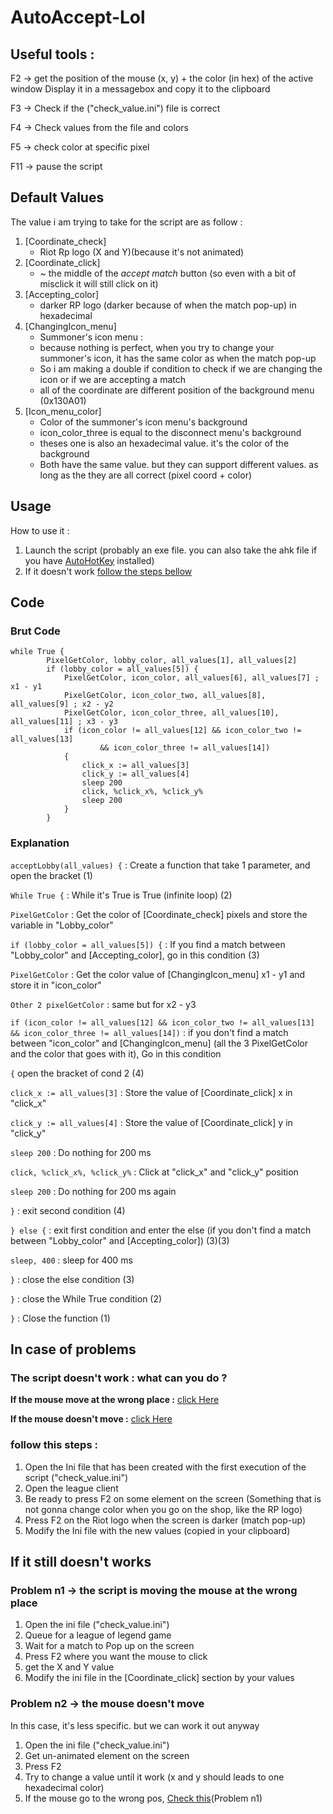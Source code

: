 # AutoAccept-Lol
## Useful tools :
F2 -> get the position of the mouse (x, y) + the color (in hex) of the active window
Display it in a messagebox and copy it to the clipboard

F3 -> Check if the ("check_value.ini") file is correct

F4 -> Check values from the file and colors

F5 -> check color at specific pixel

F11 -> pause the script

## Default Values
The value i am trying to take for the script are as follow :
  1. [Coordinate_check]
     - Riot Rp logo (X and Y)(because it's not animated)
  2. [Coordinate_click]
     - ~ the middle of the _accept match_ button (so even with a bit of misclick it will still click on it)
  3. [Accepting_color]
     - darker RP logo (darker because of when the match pop-up) in hexadecimal
  4. [ChangingIcon_menu]
     - Summoner's icon menu :
     - because nothing is perfect, when you try to change your summoner's icon, it has the same color as when the match pop-up
     - So i am making a double if condition to check if we are changing the icon or if we are accepting a match
     - all of the coordinate are different position of the background menu (0x130A01)
  5. [Icon_menu_color]
     - Color of the summoner's icon menu's background
     - icon_color_three is equal to the disconnect menu's background
     - theses one is also an hexadecimal value. it's the color of the background
     - Both have the same value. but they can support different values. as long as the they are all correct (pixel coord + color)


## Usage
How to use it :
  1. Launch the script (probably an exe file. you can also take the ahk file if you have [AutoHotKey](https://www.autohotkey.com) installed)
  2. If it doesn't work [follow the steps bellow](https://github.com/Miniflint/AutoAccept-Lol/blob/main/README.md#In-case-of-problems)

## Code
### Brut Code
```
while True {
		PixelGetColor, lobby_color, all_values[1], all_values[2]
		if (lobby_color = all_values[5]) {
			PixelGetColor, icon_color, all_values[6], all_values[7] ; x1 - y1
			PixelGetColor, icon_color_two, all_values[8], all_values[9] ; x2 - y2
			PixelGetColor, icon_color_three, all_values[10], all_values[11] ; x3 - y3
			if (icon_color != all_values[12] && icon_color_two != all_values[13]
					&& icon_color_three != all_values[14])
			{
				click_x := all_values[3]
				click_y := all_values[4]
				sleep 200
				click, %click_x%, %click_y%
				sleep 200
			}
		}
```

### Explanation
`acceptLobby(all_values) {` : Create a function that take 1 parameter, and open the bracket (1)

`While True {` : While it's True is True (infinite loop) (2)

`PixelGetColor` : Get the color of [Coordinate_check] pixels and store the variable in "Lobby_color"

`if (lobby_color = all_values[5]) {` : If you find a match between "Lobby_color" and [Accepting_color], go in this condition (3)

`PixelGetColor` : Get the color value of [ChangingIcon_menu] x1 - y1 and store it in "icon_color"

`Other 2 pixelGetColor` : same but for x2 - y3

`if (icon_color != all_values[12] && icon_color_two != all_values[13]
	&& icon_color_three != all_values[14])` : if you don't find a match between "icon_color" and [ChangingIcon_menu] (all the 3 PixelGetColor and the color that goes with it), Go in this condition

`{` open the bracket of cond 2 (4)

`click_x := all_values[3]` : Store the value of [Coordinate_click] x in "click_x"

`click_y := all_values[4]` : Store the value of [Coordinate_click] y in "click_y"

`sleep 200` : Do nothing for 200 ms

`click, %click_x%, %click_y%` : Click at "click_x" and "click_y" position

`sleep 200` : Do nothing for 200 ms again

`}` : exit second condition (4)

`} else {` : exit first condition and enter the else (if you don't find a match between "Lobby_color" and [Accepting_color]) (3)(3)

`sleep, 400` : sleep for 400 ms

`}` : close the else condition (3)

`}` : close the While True condition (2)

`}` : Close the function (1)

## In case of problems
### The script doesn't work : what can you do ?

__If the mouse move at the wrong place :__ [click Here](https://github.com/Miniflint/AutoAccept-Lol/blob/main/README.md#Problem-n1-->-the-script-is-moving-the-mouse-at-the-wrong-place)

__If the mouse doesn't move :__ [click Here](https://github.com/Miniflint/AutoAccept-Lol/blob/main/README.md#Problem-n2-->-the-mouse-doesn't-move)

### follow this steps :
  1. Open the Ini file that has been created with the first execution of the script ("check_value.ini")
  2. Open the league client
  3. Be ready to press F2 on some element on the screen (Something that is not gonna change color when you go on the shop, like the RP logo)
  4. Press F2 on the Riot logo when the screen is darker (match pop-up)
  5. Modify the Ini file with the new values (copied in your clipboard)


## If it still doesn't works
### Problem n1 -> the script is moving the mouse at the wrong place
  1. Open the ini file ("check_value.ini")
  2. Queue for a league of legend game
  3. Wait for a match to Pop up on the screen
  4. Press F2 where you want the mouse to click
  5. get the X and Y value
  6. Modify the ini file in the [Coordinate_click] section by your values


### Problem n2 -> the mouse doesn't move
In this case, it's less specific. but we can work it out anyway
  1. Open the ini file ("check_value.ini")
  2. Get un-animated element on the screen
  3. Press F2
  4. Try to change a value until it work (x and y should leads to one hexadecimal color)
  5. If the mouse go to the wrong pos, [Check this](https://github.com/Miniflint/AutoAccept-Lol/blob/main/README.md#Problem-n1-->-the-script-is-moving-the-mouse-at-the-wrong-place)(Problem n1)
